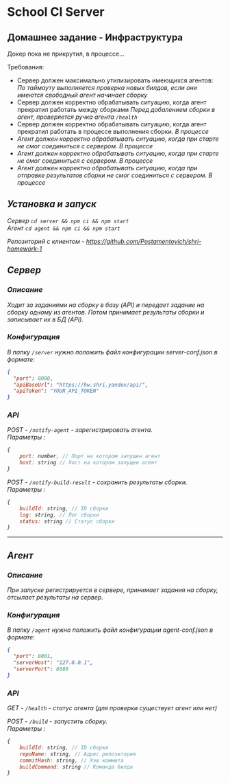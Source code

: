 # School CI Server

## Домашнее задание - Инфраструктура

Докер пока не прикрутил, в процессе...

Требования:

- Сервер должен максимально утилизировать имеющихся агентов:
  <i> По таймауту выполняется проверка новых билдов, если они имеются свободный агент начинает сборку </i>
- Сервер должен корректно обрабатывать ситуацию, когда агент прекратил работать между сборками
  <i> Перед добалением сборки в агент, проверяется ручка агента `/health`</i>
- Сервер должен корректно обрабатывать ситуацию, когда агент прекратил работать в процессе выполнения сборки.
  <i> В процессе<i>
- Агент должен корректно обрабатывать ситуацию, когда при старте не смог соединиться с сервером.
  <i> В процессе<i>
- Агент должен корректно обрабатывать ситуацию, когда при старте не смог соединиться с сервером.
  <i> В процессе<i>
- Агент должен корректно обрабатывать ситуацию, когда при отправке результатов сборки не смог соединиться с сервером.
  <i> В процессе<i>

## Установка и запуск

Сервер `cd server && npm ci && npm start` <br>
Агент `cd agent && npm ci && npm start` <br>

Репозиторий с клиентом - https://github.com/Postamentovich/shri-homework-1

## Сервер

### Описание

Ходит за заданиями на сборку в базу (API) и передает задание на сборку одному из агентов. Потом принимает результаты сборки и записывает их в БД (API).

### Конфигурация

В папку `/server` нужно положить файл конфигурации server-conf.json в формате:

```json
{
  "port": 8080,
  "apiBaseUrl": "https://hw.shri.yandex/api/",
  "apiToken": "YOUR_API_TOKEN"
}
```

### API

POST - `/notify-agent` - зарегистрировать агента. <br>
Параметры :

```js
{
    port: number, // Порт на котором запущен агент
    host: string // Хост на котором запущен агент
}
```

POST - `/notify-build-result` - сохранить результаты сборки.<br>
Параметры :

```js
{
    buildId: string, // ID cборки
    log: string, // Лог сборки
    status: string // Статус сборки
}
```

---

## Агент

### Описание

При запуске регистрируется в сервере, принимает задания на сборку, отсылает результаты на сервер.

### Конфигурация

В папку `/agent` нужно положить файл конфигурации agent-conf.json в формате:

```json
{
  "port": 8001,
  "serverHost": "127.0.0.1",
  "serverPort": 8080
}
```

### API

GET - `/health` - статус агента (для проверки существует агент или нет)<br>

POST - `/build` - запустить сборку.<br>
Параметры :

```js
{
    buildId: string, // ID cборки
    repoName: string, // Адрес репозитория
    commitHash: string, // Хэш коммита
    buildCommand: string // Команда билда
}
```

